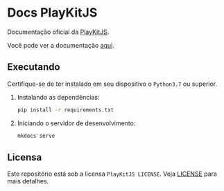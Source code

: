 # Docs PlayKitJS

Documentação oficial da [PlayKitJS](https://github.com/ShovelDev/PlayKitJs).

Você pode ver a documentação [aqui](https://docs-playkitjs.vercel.app/).

## Executando 

Certifique-se de ter instalado em seu dispositivo o `Python3.7` ou superior.

1. Instalando as dependências:

    ```bash
    pip install -r requirements.txt
    ```

2. Iniciando o servidor de desenvolvimento:

    ```bash
    mkdocs serve
    ```

## Licensa 

Este repositório está sob a licensa `PlayKitJS LICENSE`. Veja [LICENSE](./LICENSE) para mais detalhes.